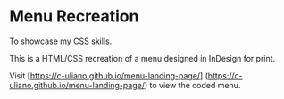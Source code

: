 # Menu Recreation

To showcase my CSS skills.

This is a HTML/CSS recreation of a menu designed in InDesign for print.

Visit [https://c-uliano.github.io/menu-landing-page/] (https://c-uliano.github.io/menu-landing-page/) to view the coded menu.
